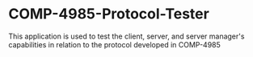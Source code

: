 # COMP-4985-Protocol-Tester
This application is used to test the client, server, and server manager's capabilities in relation to the protocol developed in COMP-4985
